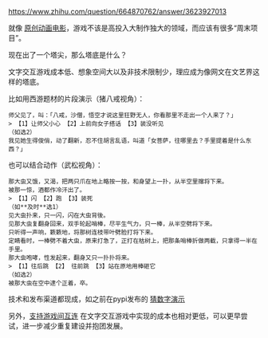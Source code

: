 https://www.zhihu.com/question/664870762/answer/3623927013

就像 [原创动画电影](https://www.zhihu.com/question/508635361/answer/2317436947)，游戏不该是高投入大制作独大的领域，而应该有很多“周末项目”。

现在出了一个塔尖，那么塔底是什么？

文字交互游戏成本低、想象空间大以及非技术限制少，理应成为像网文在文艺界这样的塔底。

比如用西游题材的片段演示（猪八戒视角）：

```shell
师父见了，叫：「八戒，沙僧，悟空才说这里狂野无人，你看那里不走出一个人来了？」
> 【1】让师父小心 【2】上前向女子搭话 【3】装没听见
（如选2）
我见她生得俊俏，动了翻新，忍不住胡言乱语，叫道「女菩萨，往哪里去？手里提着是什么东西？」
```

也可以结合动作（武松视角）：

```shell
那大虫又饿，又渴，把两只爪在地上略按一按，和身望上一扑，从半空里撺将下来。
被那一惊，酒都作冷汗出了。
> 【1】闪 【2】跑 【3】装死
（如**及时**选1）
见大虫扑来，只一闪，闪在大虫背後。
见那大虫复翻身回来，双手轮起哨棒，尽平生气力，只一棒，从半空劈将下来。
只听得一声响，簌簌地，将那树连枝带叶劈脸打将下来。
定睛看时，一棒劈不着大虫，原来打急了，正打在枯树上，把那条哨棒折做两截，只拿得一半在手里。
那大虫咆哮，性发起来，翻身又只一扑扑将来。
> 【1】往后跳 【2】 往前跳 【3】站在原地用棒砸它
（如选2）
被那大虫在空中逮个正着，卒。
```

技术和发布渠道都现成，如之前在pypi发布的 [猜数字演示](​pypi.org/project/demo-game-guess-number/)

另外，[支持游戏间互连](https://www.v2ex.com/t/1067559#reply7) 在文字交互游戏中实现的成本也相对更低，可以更早尝试，进一步减少重复建设并抱团发展。